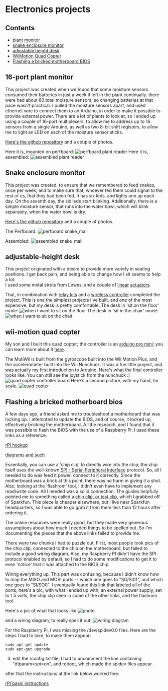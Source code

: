 # Electronics projects #

## Contents ##

* [plant monitor](#port-plant-monitor)
* [snake enclosure monitor](#snake-enclosure-monitor)
* [adjustable height desk](#adjustable-height-desk)
* [WiiMotion Quad Copter](#wii-motion-quad-copter)
* [Flashing a bricked motherboard BIOS](#flashing-a-bricked-motherboard-bios)

## 16-port plant monitor ##

This project was created when we found that some moisture sensors consumed their batteries in just a week if left in the plant continually.  there were 
had about 60 total moisture sensors, so changing batteries at that pace wasn't 
practical.  I pulled the moisture sensors apart, and used ethernet wire to 
connect them to an Arduino, in order to make it possible to provide external 
power.  There are a lot of plants to look at, so I ended up using a couple of 
16-port multiplexers, to allow me to address up to 16 sensors from a single 
Arduino, as well as two 8-bit shift registers, to allow me to light an LED on 
each of the moisture sensor sticks.

[Here's the github repository](https://github.com/tnordloh/arduino_16_port_plant_reader)
and a couple of photos.


Here it is, mounted on perfboard:
![perfboard plant reader](./images/plant_reader_perfboard_1mb.jpg)
Here it is, assembled:
![assembled plant reader](./images/plant_reader_assembled_1mb.jpg)

## Snake enclosure monitor ##

This project was created, to ensure that we remembered to feed snakes, once
per week, and to make sure that, whoever fed them could signal to the rest of 
us, that they had been fed.  It has six leds, and lights one up each day.  On 
the seventh day, the six leds start blinking.  Additionally, there is a simple
moisture sensor, that runs into the water bowl, which will blink separately, 
when the water bowl is dry.


[Here's the github repository](https://github.com/tnordloh/home_automation)
and a couple of photos.

The Perfboard:
![perfboard snake_mail](./images/snake_mail_perfboard_1mb.jpg)

Assembled:
![assembled snake_mail](./images/snake_mail_enclosure.jpg)

## adjustable-height desk ##
This project originated with a desire to provide more variety in seating positions.
I get back pain, and being able to change how I sit seems to help a lot.  
I used some metal struts from Lowes, and a couple of 
[linear](https://www.amazon.com/WindyNation-Stroke-Linear-Actuator-Maximum/dp/B00Y1QD9AM)
[actuators](https://www.amazon.com/Inch-Linear-Actuator-Volt-Pounds/dp/B007SJAHW2).

That, in combination with
[relay kits](https://www.amazon.com/MPC-0462-Linear-Actuators-Wiring/dp/B00LON21DQ)
and a 
[wireless controller](https://www.amazon.com/gp/product/B01CCSG2ZY)
completed the project.  This is one the simplest projects I've built, and one of 
the most expensive, but my desk is pretty comfortable.
The desk in 'sit on the floor' mode:
![when I want to sit on the floor](./images/lowered_desk.jpg)
The desk in 'sit in the chair' mode: 
![when I want to sit on the chair](./images/raised_desk.jpg)

## wii-motion quad copter ##

My son and I built this quad copter; the controller is an 
[arduino pro mini](https://www.sparkfun.com/products/11113); you can learn more
about it 
[here](http://www.multiwii.com/wiki/index.php?title=Main_Page).

The MutiWii is built from the gyroscope built into the Wii Motion Plus, 
and the accelerometer built into the Wii Nunchuck.  It was a fun little project,
and was actually my first introduction to Arduino.
Here's what the final controller looks like.  You can still see the joystick
from the nunchuck :)
![quad copter controller board](images/copter_close_up.jpg)
Here's a second picture, with my hand, for scale.
![quad copter](images/copter.jpg)

## Flashing a bricked motherboard bios ##

A few days ago, a friend asked me to troubleshoot a motherboard that was locking
up.  I attempted to update the BIOS, and of course, it locked up, effectively
bricking the motherboard.  A little research, and I found that it was possible
to flash the BIOS with the use of a Raspberry PI.  I used these links
as a reference:

[rPI hookup](https://forum-en.msi.com/index.php?topic=283908.msg1608415#msg1608415)

[diagrams and such](https://forum-en.msi.com/index.php?topic=285607.0)

Essentially, you can use a 'chip clip' to directly wire into the chip; the 
chip itself uses the well-known [SPI - Serial Peripheral Interface](https://en.wikipedia.org/wiki/Serial_Peripheral_Interface_Bus) protocol.  So, all I needed
to do was feed it power, connect to it correctly.  Since the motherboard was 
a brick at this point, there was no harm in giving it a shot.  Also, looking at 
the 'flashrom' tool, I didn't even have to implement any read/write code.  All
I needed was a solid connection.  The guides helpfully pointed me to something
called a [chip clip, or test clip](https://www.sparkfun.com/products/13153), which I grabbed off of Sparkfun.  This piece is cheaper elsewhere, but I live near 
Sparkfun headquarters, so I was able to go grab it from them less than 12 hours
after ordering it.

The online resources were really good, but they made very generous assumptions
about how much I needed things to be spelled out.  So I'm documenting the 
pieces that the above links failed to provide me.

There were two chunks I had to puzzle out.  First, most people took pics
of the chip clip, connected to the chip on the motherboard, but failed to 
include a good wiring diagram.  Also, my Raspberry PI didn't have the SPI
protocol enabled by default, so I had to do some modifications to get it to
even 'notice' that it was attached to the BIOS chip.


Wiring everything up.  This part was confusing, because I didn't know how to 
map the MISO and MOSI ports -- which one goes to "SO/SI01", and which one 
goes to "SI/SO0".  I eventually found [this link](https://www.raspberrypi.org/forums/viewtopic.php?f=63&t=136912) that labeled all of the ports; here's a pic, with what I ended up with; an external power supply, set to 1.5 volts, the chip clip seen in some of the other links, and the flashrom tool.

Here's a pic of what that looks like
![photo](images/bios_image.jpg)

and a wiring diagram, to really spell it out:
![wiring diagram](images/bios_wiring.png)

For the Raspberry Pi, I was missing the /dev/spidev0.0 files.  Here are the 
steps I had to take, to make them appear:

```
sudo apt-get update
sudo apt-get upgrade
```

3.  edit the /config.txt file; I had to uncomment the line containing "dtparam=spi=on", and reboot, which made the spidev files appear.

after that the instructions at the link below worked fine: 

[rPI basic instructions](http://www.win-raid.com/t58f16-Guide-Recover-from-failed-BIOS-flash-using-Raspberry-PI.html)
